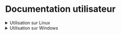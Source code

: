 # Documentation utilisateur

<details>
<summary>Utilisation sur Linux</summary>
<br>

## Utilisation de base : comment utiliser les fonctionnalités clés

## Utilisation avancée : comment utiliser au mieux les options

## FAQ : solutions aux problèmes connus et communs liés à l'utilisation

</details>

<details>
<summary>Utilisation sur Windows</summary>
<br>

## Utilisation de base : comment utiliser les fonctionnalités clés

## Utilisation avancée : comment utiliser au mieux les options

## FAQ : solutions aux problèmes connus et communs liés à l'utilisation

</details>

